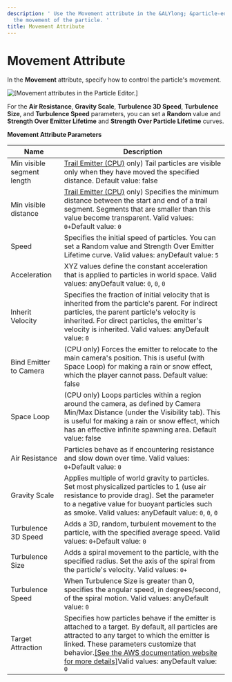 ```yaml
---
description: ' Use the Movement attribute in the &ALYlong; &particle-editor; to control
  the movement of the particle. '
title: Movement Attribute
---
```

# Movement Attribute<a name="particle-editor-reference-movement"></a>

In the **Movement** attribute, specify how to control the particle's movement\.

![\[Movement attributes in the Particle Editor.\]](/images/userguide/particles/particle-editor-reference-movement.png)

For the **Air Resistance**, **Gravity Scale**, **Turbulence 3D Speed**, **Turbulence Size**, and **Turbulence Speed** parameters, you can set a **Random** value and **Strength Over Emitter Lifetime** and **Strength Over Particle Lifetime** curves\.


**Movement Attribute Parameters**  

| Name | Description | 
| --- | --- | 
| Min visible segment length | [Trail Emitter \(CPU\)](/docs/userguide/particles/editor/emitter-shape-type-trail.md) only\) Tail particles are visible only when they have moved the specified distance\. Default value: false | 
| Min visible distance | [Trail Emitter \(CPU\)](/docs/userguide/particles/editor/emitter-shape-type-trail.md) only\) Specifies the minimum distance between the start and end of a trail segment\. Segments that are smaller than this value become transparent\. Valid values: `0+`Default value: `0` | 
| Speed | Specifies the initial speed of particles\. You can set a Random value and Strength Over Emitter Lifetime curve\. Valid values: anyDefault value: `5` | 
| Acceleration | XYZ values define the constant acceleration that is applied to particles in world space\. Valid values: anyDefault value: `0`, `0`, `0`  | 
| Inherit Velocity | Specifies the fraction of initial velocity that is inherited from the particle's parent\. For indirect particles, the parent particle's velocity is inherited\. For direct particles, the emitter's velocity is inherited\. Valid values: anyDefault value: `0` | 
| Bind Emitter to Camera | \(CPU only\) Forces the emitter to relocate to the main camera's position\. This is useful \(with Space Loop\) for making a rain or snow effect, which the player cannot pass\. Default value: false | 
| Space Loop | \(CPU only\) Loops particles within a region around the camera, as defined by Camera Min/Max Distance \(under the Visibility tab\)\. This is useful for making a rain or snow effect, which has an effective infinite spawning area\. Default value: false | 
| Air Resistance | Particles behave as if encountering resistance and slow down over time\. Valid values: `0+`Default value: `0`  | 
| Gravity Scale | Applies multiple of world gravity to particles\. Set most physicalized particles to 1 \(use air resistance to provide drag\)\. Set the parameter to a negative value for buoyant particles such as smoke\. Valid values: anyDefault value: `0`, `0`, `0` | 
| Turbulence 3D Speed | Adds a 3D, random, turbulent movement to the particle, with the specified average speed\. Valid values: `0+`Default value: `0` | 
| Turbulence Size | Adds a spiral movement to the particle, with the specified radius\. Set the axis of the spiral from the particle's velocity\. Valid values: `0+`  | 
| Turbulence Speed | When Turbulence Size is greater than 0, specifies the angular speed, in degrees/second, of the spiral motion\. Valid values: anyDefault value: `0` | 
| Target Attraction | Specifies how particles behave if the emitter is attached to a target\. By default, all particles are attracted to any target to which the emitter is linked\. These parameters customize that behavior\.[\[See the AWS documentation website for more details\]](http://docs.aws.amazon.com/lumberyard/latest/userguide/particle-editor-reference-movement.html)Valid values: anyDefault value: `0` | 